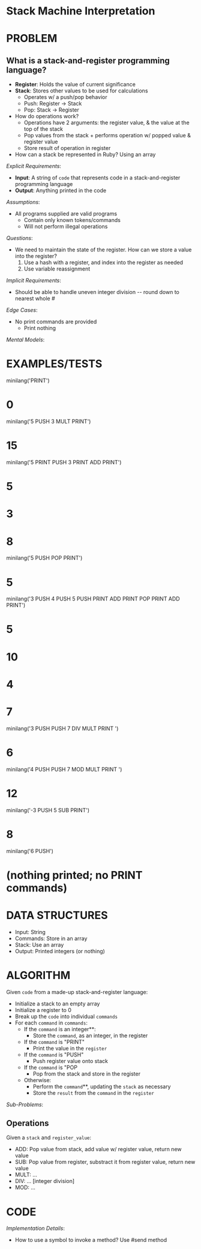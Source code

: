 # Stack Machine Interpretation

# PROBLEM

## What is a stack-and-register programming language?

- **Register**: Holds the value of current significance
- **Stack**: Stores other values to be used for calculations
  - Operates w/ a push/pop behavior
  - Push: Register -> Stack
  - Pop: Stack -> Register
- How do operations work?
  - Operations have 2 arguments: the register value, & the value at the top of the stack
  - Pop values from the stack + performs operation w/ popped value & register value
  - Store result of operation in register
- How can a stack be represented in Ruby? Using an array


*Explicit Requirements*:
- **Input**: A string of `code` that represents code in a stack-and-register programming language
- **Output**: Anything printed in the code

*Assumptions*:
- All programs supplied are valid programs
  - Contain only known tokens/commands
  - Will not perform illegal operations

*Questions*:
- We need to maintain the state of the register. How can we store a value into the register?
  1. Use a hash with a register, and index into the register as needed
  2. Use variable reassignment

*Implicit Requirements*:
- Should be able to handle uneven integer division -- round down to nearest whole #

*Edge Cases*:

- No print commands are provided
  - Print nothing

*Mental Models*:


# EXAMPLES/TESTS

minilang('PRINT')
# 0

minilang('5 PUSH 3 MULT PRINT')
# 15

minilang('5 PRINT PUSH 3 PRINT ADD PRINT')
# 5
# 3
# 8

minilang('5 PUSH POP PRINT')
# 5

minilang('3 PUSH 4 PUSH 5 PUSH PRINT ADD PRINT POP PRINT ADD PRINT')
# 5
# 10
# 4
# 7

minilang('3 PUSH PUSH 7 DIV MULT PRINT ')
# 6

minilang('4 PUSH PUSH 7 MOD MULT PRINT ')
# 12

minilang('-3 PUSH 5 SUB PRINT')
# 8

minilang('6 PUSH')
# (nothing printed; no PRINT commands)

# DATA STRUCTURES

- Input: String
- Commands: Store in an array
- Stack: Use an array
- Output: Printed integers (or nothing)

# ALGORITHM

Given `code` from a made-up stack-and-register language:
- Initialize a stack to an empty array
- Initialize a register to 0
- Break up the `code` into individual `commands`
- For each `command` in `commands`:
  - If the `command` is an integer**:
    - Store the `command`, as an integer, in the register
  - If the `command` is "PRINT"
    - Print the value in the `register`
  - If the `command` is "PUSH"
    - Push register value onto stack
  - If the `command` is "POP
    - Pop from the stack and store in the register
  - Otherwise:
    - Perform the `command`**, updating the `stack` as necessary
    - Store the `result` from the `command` in the `register`

*Sub-Problems*:

## Operations

Given a `stack` and `register_value`:
- ADD: Pop value from stack, add value w/ register value, return new value
- SUB: Pop value from register, substract it from register value, return new value
- MULT: ...
- DIV: ... [integer division]
- MOD: ...

# CODE

*Implementation Details*:
- How to use a symbol to invoke a method? Use #send method